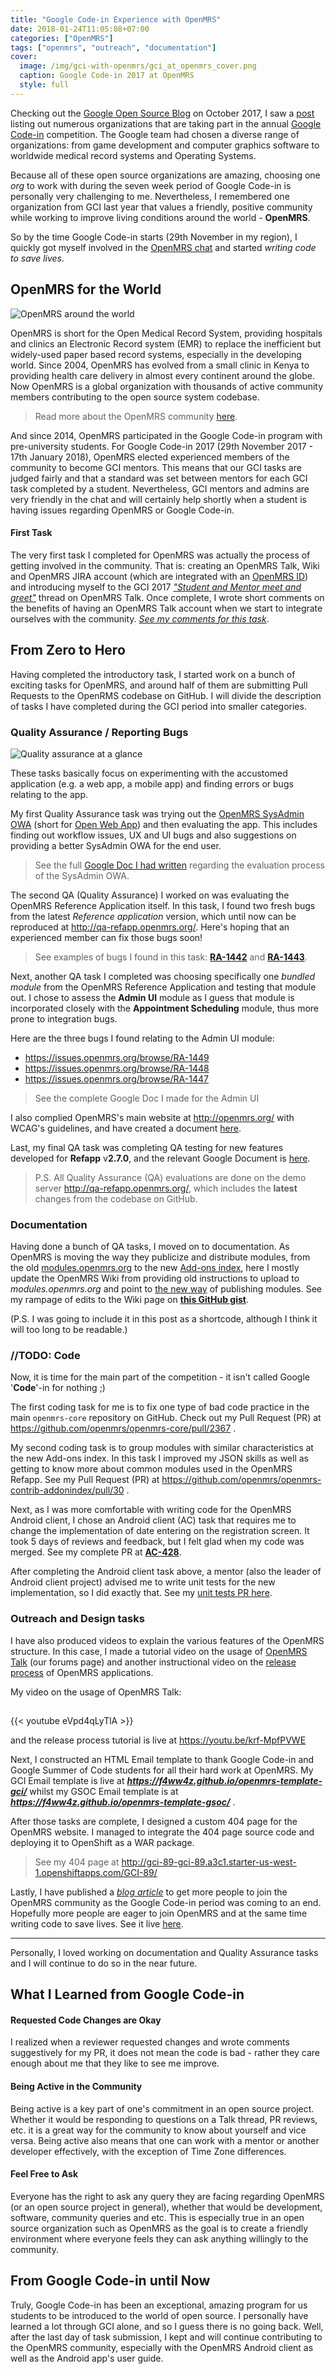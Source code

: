 ```yaml
---
title: "Google Code-in Experience with OpenMRS"
date: 2018-01-24T11:05:08+07:00
categories: ["OpenMRS"]
tags: ["openmrs", "outreach", "documentation"]
cover:
  image: /img/gci-with-openmrs/gci_at_openmrs_cover.png
  caption: Google Code-in 2017 at OpenMRS
  style: full
---
```


Checking out the [Google Open Source Blog](https://opensource.googleblog.com) on October 2017, I saw a [post](https://opensource.googleblog.com/2017/10/welcoming-25-mentor-organizations-for.html) listing out numerous organizations that are taking part in the annual [Google Code-in](https://codein.withgoogle.com/) competition. The Google team had chosen a diverse range of organizations: from game development and computer graphics software to worldwide medical record systems and Operating Systems.

Because all of these open source organizations are amazing, choosing one *org* to work with during the seven week period of Google Code-in is personally very challenging to me. Nevertheless, I remembered one organization from GCI last year that values a friendly, positive community while working to improve living conditions around the world - **OpenMRS**.

So by the time Google Code-in starts (29th November in my region), I quickly got myself involved in the [OpenMRS chat](https://wiki.openmrs.org/x/EQAP) and started *writing code to save lives*.

## OpenMRS for the World

![OpenMRS around the world](/img/gci-with-openmrs/openmrs_banner.png)

OpenMRS is short for the Open Medical Record System, providing hospitals and clinics an Electronic Record system (EMR) to replace the inefficient but widely-used paper based record systems, especially in the developing world. Since 2004, OpenMRS has evolved from a small clinic in Kenya to providing health care delivery in almost every continent around the globe. Now OpenMRS is a global organization with thousands of active community members contributing to the open source system codebase.

>Read more about the OpenMRS community [here](/post/about-openmrs).

And since 2014, OpenMRS participated in the Google Code-in program with pre-university students. For Google Code-in 2017 (29th November 2017 - 17th January 2018), OpenMRS elected experienced members of the community to become GCI mentors. This means that our GCI tasks are judged fairly and that a standard was set between mentors for each GCI task completed by a student. Nevertheless, GCI mentors and admins are very friendly in the chat and will certainly help shortly when a student is having issues regarding OpenMRS or Google Code-in.

#### First Task

The very first task I completed for OpenMRS was actually the process of getting involved in the community. That is: creating an OpenMRS Talk, Wiki and OpenMRS JIRA account (which are integrated with an [OpenMRS ID](http://id.openmrs.org/)) and introducing myself to the GCI 2017 [*"Student and Mentor meet and greet"*](https://talk.openmrs.org/t/google-code-in-2017-student-and-mentor-meet-and-greet) thread on OpenMRS Talk. Once complete, I wrote short comments on the benefits of having an OpenMRS Talk account when we start to integrate ourselves with the community. [*See my comments for this task*](https://issues.openmrs.org/browse/GCI-134?focusedCommentId=242770&page=com.atlassian.jira.plugin.system.issuetabpanels%3Acomment-tabpanel#comment-242770).

## From Zero to Hero

Having completed the introductory task, I started work on a bunch of exciting tasks for OpenMRS, and around half of them are submitting Pull Requests to the OpenRMS codebase on GitHub. I will divide the description of tasks I have completed during the GCI period into smaller categories.

### Quality Assurance / Reporting Bugs

![Quality assurance at a glance](/img/gci-with-openmrs/quality_assurance_pic_1.jpg)

These tasks basically focus on experimenting with the accustomed application (e.g. a web app, a mobile app) and finding errors or bugs relating to the app.

My first Quality Assurance task was trying out the [OpenMRS SysAdmin OWA](https://addons.openmrs.org/#/show/org.openmrs.owa.sysadmin) (short for [Open Web App](https://wiki.openmrs.org/x/C4KIBQ)) and then evaluating the app. This includes finding out workflow issues, UX and UI bugs and also suggestions on providing a better SysAdmin OWA for the end user.

>See the full [Google Doc I had written](https://docs.google.com/document/d/1YQ3FSbw5Vsl4V37bBm-jBM6xPhYcLIVJL6BDFSTxSos/edit?usp=sharing) regarding the evaluation process of the SysAdmin OWA.

The second QA (Quality Assurance) I worked on was evaluating the OpenMRS Reference Application itself. In this task, I found two fresh bugs from the latest *Reference application* version, which until now can be reproduced at http://qa-refapp.openmrs.org/. Here's hoping that an experienced member can fix those bugs soon!

>See examples of bugs I found in this task: [**RA-1442**](https://issues.openmrs.org/browse/RA-1442) and [**RA-1443**](https://issues.openmrs.org/browse/RA-1443).

Next, another QA task I completed was choosing specifically one *bundled module* from the OpenMRS Reference Application and testing that module out. I chose to assess the **Admin UI** module as I guess that module is incorporated closely with the **Appointment Scheduling** module, thus more prone to integration bugs.

Here are the three bugs I found relating to the Admin UI module:

- https://issues.openmrs.org/browse/RA-1449
- https://issues.openmrs.org/browse/RA-1448
- https://issues.openmrs.org/browse/RA-1447

>See the complete Google Doc I made for the Admin UI

I also complied OpenMRS's main website at http://openmrs.org/ with WCAG's guidelines, and have created a document [here](https://docs.google.com/document/d/14lzESgbCkhAh9W1gmzxrJWbcNFtftfYJ4qMtashw05c/edit?usp=sharing).

Last, my final QA task was completing QA testing for new features developed for **Refapp** v**2.7.0**, and the relevant Google Document is [here](https://docs.google.com/document/d/1jDRuUKDG5rmkAXyLLuGV_4mfl8hio0poLscGZnE-IEQ/edit?usp=sharing).

>P.S. All Quality Assurance (QA) evaluations are done on the demo server http://qa-refapp.openmrs.org/, which includes the **latest** changes from the codebase on GitHub.


### Documentation

Having done a bunch of QA tasks, I moved on to documentation. As OpenMRS is moving the way they publicize and distribute modules, from the old [modules.openmrs.org](http://modules.openmrs.org/) to the new [Add-ons index](http://addons.openmrs.org/), here I mostly update the OpenMRS Wiki from providing old instructions to upload to *modules.openmrs.org* and point to [the new way](https://wiki.openmrs.org/x/zIMmAQ) of publishing modules. See my rampage of edits to the Wiki page on [**this GitHub gist**](https://gist.github.com/f4ww4z/186cd956403d18bbe2a359a7e76ab35f).

(P.S. I was going to include it in this post as a shortcode, although I think it will too long to be readable.)

### //TODO: Code

Now, it is time for the main part of the competition - it isn't called Google '**Code**'-in for nothing ;)

The first coding task for me is to fix one type of bad code practice in the main `openmrs-core` repository on GitHub. Check out my Pull Request (PR) at https://github.com/openmrs/openmrs-core/pull/2367 .

My second coding task is to group modules with similar characteristics at the new Add-ons index. In this task I improved my JSON skills as well as getting to know more about common modules used in the OpenMRS Refapp. See my Pull Request (PR) at https://github.com/openmrs/openmrs-contrib-addonindex/pull/30 .

Next, as I was more comfortable with writing code for the OpenMRS Android client, I chose an Android client (AC) task that requires me to change the implementation of date entering on the registration screen. It took 5 days of reviews and feedback, but I felt glad when my code was merged. See my complete PR at [**AC-428**](https://github.com/openmrs/openmrs-contrib-android-client/pull/399).

After completing the Android client task above, a mentor (also the leader of Android client project) advised me to write unit tests for the new implementation, so I did exactly that. See my [unit tests PR here](https://github.com/openmrs/openmrs-contrib-android-client/pull/403/).

### Outreach and Design tasks

I have also produced videos to explain the various features of the OpenMRS structure. In this case, I made a tutorial video on the usage of [OpenMRS Talk](http://talk.openmrs.org/) (our forums page) and another instructional video on the [release process](https://wiki.openmrs.org/display/docs/Release+Process) of OpenMRS applications.

My video on the usage of OpenMRS Talk:
<iframe width="1" height="1" src="https://www.youtube.com/embed/eVpd4qLyTlA" frameborder="0" allow="autoplay; encrypted-media" allowfullscreen></iframe>

{{< youtube eVpd4qLyTlA >}}

and the release process tutorial is live at https://youtu.be/krf-MpfPVWE

Next, I constructed an HTML Email template to thank Google Code-in and Google Summer of Code students for all their hard work at OpenMRS. My GCI Email template is live at ***https://f4ww4z.github.io/openmrs-template-gci/*** whilst my GSOC Email template is at ***https://f4ww4z.github.io/openmrs-template-gsoc/*** .

After those tasks are complete, I designed a custom 404 page for the OpenMRS website. I managed to integrate the 404 page source code and deploying it to OpenShift as a WAR package.

>See my 404 page at http://gci-89-gci-89.a3c1.starter-us-west-1.openshiftapps.com/GCI-89/

Lastly, I have published a [*blog article*](/post/about-openmrs/) to get more people to join the OpenMRS community as the Google Code-in period was coming to an end. Hopefully more people are eager to join OpenMRS and at the same time writing code to save lives. See it live [here](/post/about-openmrs/).

---

Personally, I loved working on documentation and Quality Assurance tasks and I will continue to do so in the near future.


## What I Learned from Google Code-in

#### Requested Code Changes are Okay

I realized when a reviewer requested changes and wrote comments suggestively for my PR, it does not mean the code is bad - rather they care enough about me that they like to see me improve.

#### Being Active in the Community

Being active is a key part of one's commitment in an open source project. Whether it would be responding to questions on a Talk thread, PR reviews, etc. it is a great way for the community to know about yourself and vice versa. Being active also means that one can work with a mentor or another developer effectively, with the exception of Time Zone differences.

#### Feel Free to Ask

Everyone has the right to ask any query they are facing regarding OpenMRS (or an open source project in general), whether that would be development, software, community queries and etc. This is especially true in an open source organization such as OpenMRS as the goal is to create a friendly environment where everyone feels they can ask anything willingly to the community.

## From Google Code-in until Now

Truly, Google Code-in has been an exceptional, amazing program for us students to be introduced to the world of open source. I personally have learned a lot through GCI alone, and so I guess there is no going back. Well, after the last day of task submission, I kept and will continue contributing to the OpenMRS community, especially with the OpenMRS Android client as well as the Android app's user guide.

<!-- Although there might not be payment on offer, our very code will be used by thousands of clinics around the world, improving patients' living conditions in the developing world. And I guess saving lives are more valuable than what money can buy. -->
